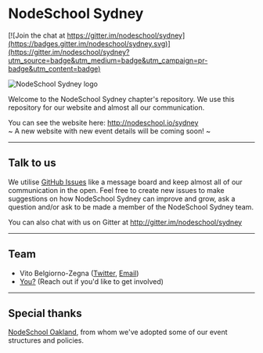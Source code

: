 # NodeSchool Sydney

[![Join the chat at https://gitter.im/nodeschool/sydney](https://badges.gitter.im/nodeschool/sydney.svg)](https://gitter.im/nodeschool/sydney?utm_source=badge&utm_medium=badge&utm_campaign=pr-badge&utm_content=badge)

![NodeSchool Sydney logo](http://i.imgur.com/nOpStqR.png)

Welcome to the NodeSchool Sydney chapter's repository. We use this
repository for our website and almost all our communication.

You can see the website here: http://nodeschool.io/sydney  
~ A new website with new event details will be coming soon! ~

-----

## Talk to us

We utilise [GitHub Issues](https://github.com/nodeschool/sydney/issues) like a message board and keep almost all of our communication in the open. Feel free to create new issues to make suggestions on how NodeSchool Sydney can improve and grow, ask a question and/or ask to be made a member of the NodeSchool Sydney team.

You can also chat with us on Gitter at http://gitter.im/nodeschool/sydney

-----

## Team

 - Vito Belgiorno-Zegna ([Twitter](https://twitter.com/vitalbone/), [Email](mailto:bz.vito@gmail.com))
 - [You?](https://media.giphy.com/media/xT0BKIQtbiwImriTIs/giphy.gif) (Reach out if you'd like to get involved)

-----

## Special thanks

[NodeSchool Oakland](http://nodeschool.io/oakland/), from whom we've adopted some of our event structures and policies.

